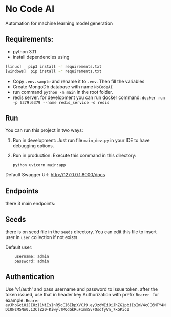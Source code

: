 # No Code AI
Automation for machine learning model generation




## Requirements:
- python 3.11
- install dependencies using

```sh
[linux]   pip3 install -r requirements.txt
[windows]  pip install -r requirements.txt
```

- Copy `.env.sample` and rename it to `.env`. Then fill the variables
- Create MongoDb database with name `NoCodeAI`
- run command `python -m main` in the root folder.
- redis server. for development you can run docker command:
    `docker run -p 6379:6379 --name redis_service -d redis`


## Run
You can run this project in two ways:

1. Run in development:
    Just run file `main_dev.py` in your IDE to have debugging options.

2. Run in production:
    Execute this command in this directory:
    ```python
    python uvicorn main:app
    ```

Default Swagger Url:
http://127.0.0.1:8000/docs


## Endpoints
there 3 main endpoints:




## Seeds
there is on seed file in the `seeds` directory. You can edit this file to insert user in `user` collection if not exists.

Default user:

```
    username: admin
    password: admin
```

## Authentication
Use 'v1/auth' and pass username and password to issue token. after the token issued, use that in header key Authorization with prefix `Bearer ` for example:
`Bearer eyJhbGciOiJIUzI1NiIsInR5cCI6IkpXVCJ9.eyJzdWIiOiJhZG1pbiIsImV4cCI6MTY4NDI0NzM5Nn0.13ClZz0-KiwylTMQdGkRuF1mm5vFQsdfyVn_7kGPic0`





